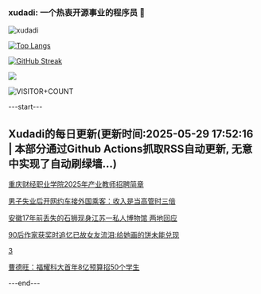 ### xudadi: 一个热衷开源事业的程序员 👋

![xudadi](https://github-readme-stats-git-masterorgs-github-readme-stats-team.vercel.app/api?username=xudadi)

[![Top Langs](https://github-readme-stats.vercel.app/api/top-langs/?username=xudadi)](https://github.com/anuraghazra/github-readme-stats)

[![GitHub Streak](https://streak-stats.demolab.com?user=xudadi&locale=zh_Hans)](https://git.io/streak-stats)

![](https://raw.githubusercontent.com/xudadi/xudadi/main/assets/github-contribution-grid-snake.svg)

![VISITOR+COUNT](https://komarev.com/ghpvc/?username=xudadi&label=VISITOR+COUNT)


---start---

## Xudadi的每日更新(更新时间:2025-05-29 17:52:16 | 本部分通过Github Actions抓取RSS自动更新, 无意中实现了自动刷绿墙...)

[重庆财经职业学院2025年产业教师招聘简章](https://www.gongkaoleida.com/article/2423986)

[男子失业后开网约车接外国乘客：收入是当高管时三倍](https://m.163.com/news/article/K0M88O5E055040N3.html)

[安徽17年前丢失的石狮现身江苏一私人博物馆 两地回应](https://m.163.com/news/article/K0LUFSVE05561G0D.html)

[90后作家获奖时追忆已故女友流泪:给她画的饼未能兑现](https://m.163.com/news/article/K0LICJ7P05149PH8.html)

[3](https://m.163.com/touch/news/sub/domestic)

[曹德旺：福耀科大首年8亿预算招50个学生](https://m.163.com/news/article/K0LLNS5I0550B6IS.html)

---end---
